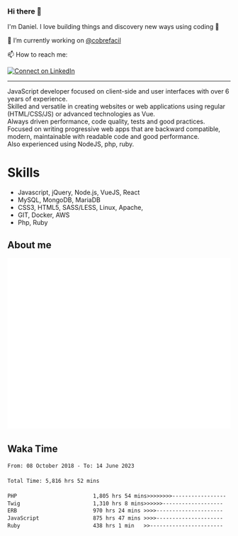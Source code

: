 ### Hi there 👋

I'm Daniel. I love building things and discovery new ways using coding :raised_hands: 

🔭 I’m currently working on [@cobrefacil](https://www.cobrefacil.com.br/)

📫 How to reach me:

[![Connect on LinkedIn](https://img.shields.io/badge/--linkedin?label=LinkedIn&logo=LinkedIn&style=social)](https://www.linkedin.com/in/daniel-cerverizzo/)

---

JavaScript developer focused on client-side and user interfaces with over 6 years of experience.  
Skilled and versatile in creating websites or web applications using regular (HTML/CSS/JS) or advanced technologies as Vue.  
Always driven performance, code quality, tests and good practices.  
 Focused on writing progressive web apps that are backward compatible, modern, maintainable with readable code and good performance.  
Also experienced using NodeJS, php, ruby. 


# Skills

 - Javascript, jQuery, Node.js, VueJS, React
 - MySQL, MongoDB, MariaDB    
 - CSS3, HTML5, SASS/LESS,  Linux, Apache,
 - GIT, Docker, AWS
 - Php, Ruby

## About me

![Metrics](/github-metrics.svg)

## Waka Time

<!--START_SECTION:waka-->

```txt
From: 08 October 2018 - To: 14 June 2023

Total Time: 5,816 hrs 52 mins

PHP                        1,805 hrs 54 mins>>>>>>>>-----------------   31.05 %
Twig                       1,310 hrs 8 mins>>>>>>-------------------   22.52 %
ERB                        970 hrs 24 mins >>>>---------------------   16.68 %
JavaScript                 875 hrs 47 mins >>>>---------------------   15.06 %
Ruby                       438 hrs 1 min   >>-----------------------   07.53 %
```

<!--END_SECTION:waka-->

